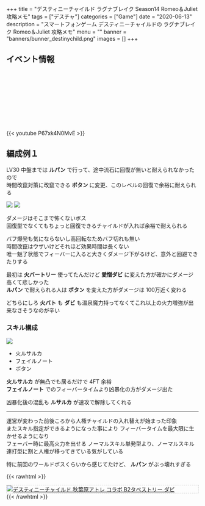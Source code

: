 +++
title = "デスティニーチャイルド ラグナブレイク Season14 Romeo＆Juliet攻略メモ"
tags = ["デスチャ"]
categories = ["Game"]
date = "2020-06-13"
description = "スマートフォンゲーム デスティニーチャイルドの ラグナブレイク Romeo＆Juliet 攻略メモ"
menu = ""
banner = "banners/bunner_destinychild.png"
images = []
+++

<!--more-->

## イベント情報
<div class="iframely-embed"><div class="iframely-responsive" style="height: 140px; padding-bottom: 0;"><a href="http://blog.destiny-child.jp/archives/25078926.html" data-iframely-url="//cdn.iframe.ly/pVsAeua?iframe=card-small"></a></div></div><script async src="//cdn.iframe.ly/embed.js" charset="utf-8"></script>

{{< youtube P67xk4N0MvE >}}

## 編成例１
LV30 中盤までは **ルパン** で行って、途中流石に回復が無いと耐えられなかったので  
時間改竄対策に改竄できる **ボタン** に変更、このレベルの回復で余裕に耐えられる  

<img src="/images/2020/destiny-child-lb/lb14-1.png" />  
<img src="/images/2020/destiny-child-lb/lb14-2.png" />  

ダメージはそこまで怖くないボス  
回復型でなくてもちょっと回復できるチャイルドが入れば余裕で耐えられる  

バフ爆発も気にならないし高回転なためバフ切れも無い  
時間改竄はウザいけどそれほど効果時間は長くない  
唯一魅了状態でフィーバーに入ると大きくダメージ下がるけど、意外と回避できたりする  

最初は **火バートリー** 使ってたんだけど **愛憎ダビ** に変えた方が確かにダメージ高くて悲しかった  
**ルパン** で耐えられる人は **ボタン** を変えた方がダメージは 100万近く変わる  

どちらにしろ **火バト** も **ダビ** も温泉魔力持ってなくてこれ以上の火力増強が出来なさそうなのが辛い  

### スキル構成
<img src="/images/2020/destiny-child-lb/lb14-3.png" />  

* 火ルサルカ
* フェイルノート
* ボタン

**火ルサルカ** が無凸でも居るだけで 4FT 余裕  
**フェイルノート** でのフィーバータイムより凶暴化の方がダメージ出た  

凶暴化後の混乱も **ルサルカ** が速攻で解除してくれる  

---

運営が変わった前後ころから人権チャイルドの入れ替えが始まった印象  
またスキル指定ができるようになった事により フィーバータイムを最大限に生かせるようになり  
フェーバー時に最高火力を出せる ノーマルスキル単発型より、ノーマルスキル連打型に割と人権が移ってきている気がしている  

特に前回のワールドボスくらいから感じてたけど、 **ルパン** がぶっ壊れすぎる  

{{< rawhtml >}}
<div style="border: dashed 1px #ccc;">
<a href="http://www.amazon.co.jp/exec/obidos/ASIN/B07H3319GX/sinokyoufu-22/ref=nosim/" name="amazletlink" target="_blank"><img src="https://images-fe.ssl-images-amazon.com/images/I/51MxXwUpZWL._SL160_.jpg" alt="デスティニーチャイルド 秋葉原アトレ コラボ B2タペストリー ダビ" style="border: none;" /></a>
</div>
{{< /rawhtml >}}

